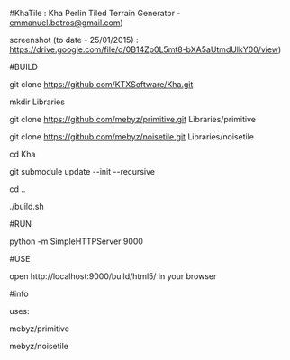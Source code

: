 #KhaTile : 
Kha Perlin Tiled Terrain Generator -
emmanuel.botros@gmail.com)

screenshot (to date - 25/01/2015) : https://drive.google.com/file/d/0B14Zp0L5mt8-bXA5aUtmdUlkY00/view)

#BUILD

git clone https://github.com/KTXSoftware/Kha.git

mkdir Libraries 

git clone https://github.com/mebyz/primitive.git Libraries/primitive

git clone https://github.com/mebyz/noisetile.git Libraries/noisetile

cd Kha

git submodule update --init --recursive

cd ..

./build.sh

#RUN

python -m SimpleHTTPServer 9000

#USE

open http://localhost:9000/build/html5/ in your browser


#info

uses:

mebyz/primitive

mebyz/noisetile

